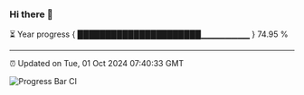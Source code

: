 ### Hi there 👋

⏳ Year progress { ██████████████████████▁▁▁▁▁▁▁▁ } 74.95 %

---

⏰ Updated on Tue, 01 Oct 2024 07:40:33 GMT

![Progress Bar CI](https://github.com/IshwaranRudhara/GIT-ACTION/workflows/Progress%20Bar%20CI/badge.svg)
